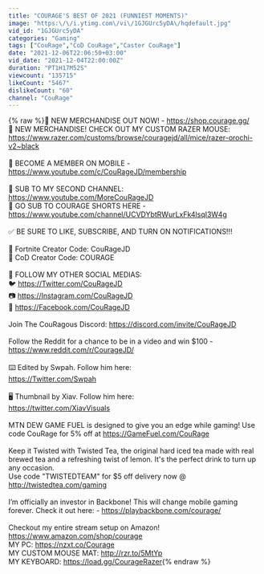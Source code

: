 ```yaml
---
title: "COURAGE'S BEST OF 2021 (FUNNIEST MOMENTS)"
image: "https:\/\/i.ytimg.com\/vi\/1GJGUrc5yDA\/hqdefault.jpg"
vid_id: "1GJGUrc5yDA"
categories: "Gaming"
tags: ["CouRage","CoD CouRage","Caster CouRage"]
date: "2021-12-06T22:06:50+03:00"
vid_date: "2021-12-04T22:00:00Z"
duration: "PT1H17M52S"
viewcount: "135715"
likeCount: "5467"
dislikeCount: "60"
channel: "CouRage"
---
```

{% raw %}👕 NEW MERCHANDISE OUT NOW! - <a rel="nofollow" target="blank" href="https://shop.courage.gg/">https://shop.courage.gg/</a><br />👕 NEW MERCHANDISE! CHECK OUT MY CUSTOM RAZER MOUSE: <a rel="nofollow" target="blank" href="https://www.razer.com/customs/browse/couragejd/all/mice/razer-orochi-v2~black">https://www.razer.com/customs/browse/couragejd/all/mice/razer-orochi-v2~black</a><br /><br />💪 BECOME A MEMBER ON MOBILE - <a rel="nofollow" target="blank" href="https://www.youtube.com/c/CouRageJD/membership">https://www.youtube.com/c/CouRageJD/membership</a><br /><br />🎥 SUB TO MY SECOND CHANNEL: <a rel="nofollow" target="blank" href="https://www.youtube.com/MoreCouRageJD">https://www.youtube.com/MoreCouRageJD</a><br />🎥 GO SUB TO COURAGE SHORTS HERE - <a rel="nofollow" target="blank" href="https://www.youtube.com/channel/UCVDYbtRWurLxFk4lsqI3W4g">https://www.youtube.com/channel/UCVDYbtRWurLxFk4lsqI3W4g</a><br /><br />✅ BE SURE TO LIKE, SUBSCRIBE, AND TURN ON NOTIFICATIONS!!!<br /><br />👊 Fortnite Creator Code: CouRageJD<br />👊 CoD Creator Code: COURAGE<br /><br />📲 FOLLOW MY OTHER SOCIAL MEDIAS:<br />🐦 <a rel="nofollow" target="blank" href="https://Twitter.com/CouRageJD">https://Twitter.com/CouRageJD</a><br />📷 <a rel="nofollow" target="blank" href="https://Instagram.com/CouRageJD">https://Instagram.com/CouRageJD</a><br />📘 <a rel="nofollow" target="blank" href="https://Facebook.com/CouRageJD">https://Facebook.com/CouRageJD</a><br /><br />Join The CouRagous Discord: <a rel="nofollow" target="blank" href="https://discord.com/invite/CouRageJD">https://discord.com/invite/CouRageJD</a><br /><br />Follow the Reddit for a chance to be in a video and win $100 - <a rel="nofollow" target="blank" href="https://www.reddit.com/r/CourageJD/">https://www.reddit.com/r/CourageJD/</a><br /><br />⌨️ Edited by Swpah. Follow him here:<br /><a rel="nofollow" target="blank" href="https://Twitter.com/Swpah">https://Twitter.com/Swpah</a><br /><br />🖥 Thumbnail by Xiav. Follow him here:<br /><a rel="nofollow" target="blank" href="https://twitter.com/XiavVisuals">https://twitter.com/XiavVisuals</a><br /><br />MTN DEW GAME FUEL is designed to give you an edge while gaming! Use code CouRage for 5% off at <a rel="nofollow" target="blank" href="https://GameFuel.com/CouRage">https://GameFuel.com/CouRage</a><br /><br />Keep it Twisted with Twisted Tea, the original hard iced tea made with real brewed tea and a refreshing twist of lemon. It's the perfect drink to turn up any occasion.<br />Use code &quot;TWISTEDTEAM&quot; for $5 off delivery now @ <a rel="nofollow" target="blank" href="http://twistedtea.com/gaming">http://twistedtea.com/gaming</a><br /><br />I’m officially an investor in Backbone! This will change mobile gaming forever. Check it out here: - <a rel="nofollow" target="blank" href="https://playbackbone.com/courage/">https://playbackbone.com/courage/</a><br /><br />Checkout my entire stream setup on Amazon! <a rel="nofollow" target="blank" href="https://www.amazon.com/shop/courage">https://www.amazon.com/shop/courage</a><br />MY PC: <a rel="nofollow" target="blank" href="https://nzxt.co/Courage">https://nzxt.co/Courage</a><br />MY CUSTOM MOUSE MAT: <a rel="nofollow" target="blank" href="http://rzr.to/5MtYp">http://rzr.to/5MtYp</a><br />MY KEYBOARD: <a rel="nofollow" target="blank" href="https://load.gg/CourageRazer">https://load.gg/CourageRazer</a>{% endraw %}
